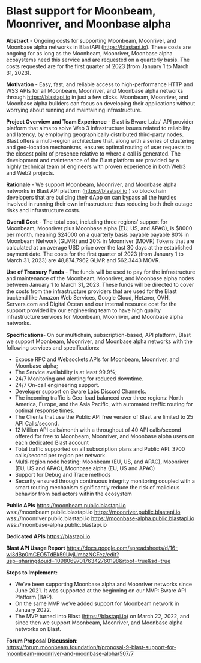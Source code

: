 ﻿# **Blast support for Moonbeam, Moonriver, and Moonbase alpha**


**Abstract**  - Ongoing costs for supporting Moonbeam, Moonriver, and Moonbase alpha networks in BlastAPI (https://blastapi.io). These costs are ongoing for as long as the Moonbeam, Moonriver, Moonbase alpha ecosystems need this service and are requested on a quarterly basis. The costs requested are for the first quarter of 2023 (from January 1 to March 31, 2023).

**Motivation**  - Easy, fast, and reliable access to high-performance HTTP and WSS APIs for all Moonbeam, Moonriver, and Moonbase alpha networks through https://blastapi.io in just a few clicks. Moonbeam, Moonriver, and Moonbase alpha builders can focus on developing their applications without worrying about running and maintaining infrastructure.

**Project Overview and Team Experience**  - Blast is Bware Labs' API provider platform that aims to solve Web 3 infrastructure issues related to reliability and latency, by employing geographically distributed third-party nodes. Blast offers a multi-region architecture that, along with a series of clustering and geo-location mechanisms, ensures optimal routing of user requests to the closest point of presence relative to where a call is generated. The development and maintenance of the Blast platform are provided by a highly technical team of engineers with proven experience in both Web3 and Web2 projects.

**Rationale**  - We support Moonbeam, Moonriver, and Moonbase alpha networks in Blast API platform (https://blastapi.io ) so blockchain developers that are building their dApp on can bypass all the hurdles involved in running their own infrastructure thus reducing both their outage risks and infrastructure costs.

**Overall Cost**  - The total cost, including three regions' support for Moonbeam, Moonriver plus Moonbase alpha (EU, US, and APAC), is $8000 per month, meaning $24000 on a quarterly basis payable payable 80% in Moonbeam Network (GLMR) and 20% in Moonriver (MOVR) Tokens that are calculated at an average USD price over the last 30 days at the established payment date. The costs for the first quarter of 2023 (from January 1 to March 31, 2023) are 48,874.7962 GLMR and 562.3443 MOVR.

**Use of Treasury Funds**  - The funds will be used to pay for the infrastructure and maintenance of the Moonbeam, Moonriver, and Moonbase alpha nodes between January 1 to March 31, 2023. These funds will be directed to cover the costs from the infrastructure providers that are used for the Blast backend like Amazon Web Services, Google Cloud, Hetzner, OVH, Servers.com and Digital Ocean and our internal resource cost for the support provided by our engineering team to have high quality infrastructure services for Moonbeam, Moonriver, and Moonbase alpha networks.

**Specifications**- On our multichain, subscription-based, API platform, Blast we support Moonbeam, Moonriver, and Moonbase alpha networks with the following services and specifications:

-   Expose RPC and Websockets APIs for Moonbeam, Moonriver, and Moonbase alpha;
-   The Service availability is at least 99.9%;
-   24/7 Monitoring and alerting for reduced downtime.
-   24/7 On-call engineering support.
-   Developer support on Bware Labs Discord Channels.
-   The incoming traffic is Geo-load balanced over three regions: North America, Europe, and the Asia Pacific, with automated traffic routing for optimal response times.
-   The Clients that use the Public API free version of Blast are limited to 25 API Calls/second.
-   12 Million API calls/month with a throughput of 40 API calls/second offered for free to Moonbeam, Moonriver, and Moonbase alpha users on each dedicated Blast account
-   Total traffic supported on all subscription plans and Public API: 3700 calls/second per region per network.
-   Multi-region node hosting: Moonbeam (EU, US, and APAC), Moonriver (EU, US and APAC), Moonbase alpha (EU, US and APAC)
-   Support for Debug and Trace methods
-   Security ensured through continuous integrity monitoring coupled with a smart routing mechanism significantly reduce the risk of malicious behavior from bad actors within the ecosystem

**Public APIs**  https://moonbeam.public.blastapi.io wss://moonbeam.public.blastapi.io https://moonriver.public.blastapi.io wss://moonriver.public.blastapi.io https://moonbase-alpha.public.blastapi.io wss://moonbase-alpha.public.blastapi.io

**Dedicated APIs**  https://blastapi.io

**Blast API Usage Report**  https://docs.google.com/spreadsheets/d/16-wi3dBp0mCEO5TdBk59UyjUmbzNCFez/edit?usp=sharing&ouid=109806970176342760198&rtpof=true&sd=true

**Steps to Implement:**

-   We’ve been supporting Moonbase alpha and Moonriver networks since June 2021. It was supported at the beginning on our MVP: Bware API Platform (BAP).
-   On the same MVP we’ve added support for Moonbeam network in January 2022.
-   The MVP turned into Blast (https://blastapi.io) on March 22, 2022, and since then we support Moonbeam, Moonriver, and Moonbase alpha networks on Blast.

**Forum Proposal Discussion:**  https://forum.moonbeam.foundation/t/proposal-9-blast-support-for-moonbeam-moonriver-and-moonbase-alpha/507/7